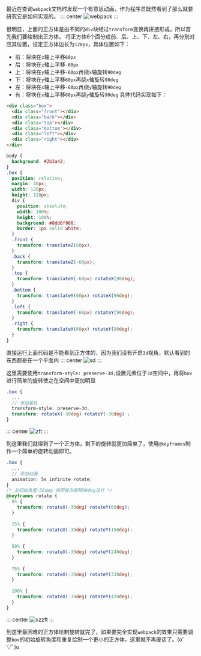 最近在查询`webpack`文档时发现一个有意思动画，作为程序员既然看到了那么就要研究它是如何实现的。
::: center
![webpack](https://lhost.oss-cn-chengdu.aliyuncs.com/blog/s9.gif)
:::

很明显，上面的正方体是由不同的`div`块经过`transform`变换再拼接形成，所以首先我们要绘制出正方体。
将正方体6个面分成前、后、上、下、左、右，再分别对应其位置，设定正方体边长为`120px`，具体位置如下：
- 前：将块在`z`轴上平移`60px`
- 后：将块在`z`轴上平移`-60px`
- 上：将块在`y`轴上平移`-60px`再绕`x`轴旋转`90deg`
- 下：将块在`y`轴上平移`60px`再绕`x`轴旋转`90deg`
- 左：将块在`x`轴上平移`-60px`再绕`y`轴旋转`90deg`
- 有：将块在`x`轴上平移`60px`再绕`y`轴旋转`90deg`
具体代码实现如下：
```html
<div class="box">
  <div class="front"></div>
  <div class="back"></div>
  <div class="top"></div>
  <div class="bottom"></div>
  <div class="left"></div>
  <div class="right"></div>
</div>
```

```scss
body {
  background: #2b3a42;
}
.box {
  position: relative;
  margin: 40px;
  width: 120px;
  height: 120px;
  div {
    position: absolute;
    width: 100%;
    height: 100%;
    background: #8dd6f980;
    border: 1px solid white;
  }
  .front {
    transform: translateZ(60px);
  }
  .back {
    transform: translateZ(-60px);
  }
  .top {
    transform: translateY(-60px) rotateX(90deg);
  }
  .bottom {
    transform: translateY(60px) rotateX(90deg);
  }
  .left {
    transform: translateX(-60px) rotateY(90deg);
  }
  .right {
    transform: translateX(60px) rotateY(90deg);
  }
}
```
直接运行上面代码是不能看到正方体的，因为我们没有开启`3d`视角，默认看到的东西都是在一个平面内
::: center
![sd](https://lhost.oss-cn-chengdu.aliyuncs.com/blog/20240513161404.png)
::: 

这里需要使用`transform-style: preserve-3d;`设置元素位于`3d`空间中，再将`box`进行简单的旋转使之在空间中更加明显
```scss
.box {
  ...
  // 添加属性
  transform-style: preserve-3d;
  transform: rotateX(-30deg) rotateY(-30deg) ;
}

```
::: center
![zft](https://lhost.oss-cn-chengdu.aliyuncs.com/blog/20240513161821.png)
:::


到这里我们就得到了一个正方体，剩下的旋转就更加简单了，使用`@keyframes`制作一个简单的旋转动画即可。
```scss
.box {
  ...
  // 添加动画
  animation: 5s infinite rotate;
}
/* 从初始角度-30deg 按照每次旋转90deg设计 */
@keyframes rotate {
  0% {
    transform: rotateX(-30deg) rotateY(60deg);
  }
  
  25% {
    transform: rotateX(-30deg) rotateY(150deg);
  }
  
  50% {
    transform: rotateX(-30deg) rotateY(240deg);
  }
  
  75% {
    transform: rotateX(-30deg) rotateY(330deg);
  }
  
  100% {
    transform: rotateX(-30deg) rotateY(420deg);
  }
}
```
::: center
![xzzft](https://lhost.oss-cn-chengdu.aliyuncs.com/blog/s10.gif)
:::

到这里最困难的正方体绘制旋转就完了，如果要完全实现`webpack`的效果只需要调整`box`的初始旋转角度和重复绘制一个更小的正方体，这里就不再废话了。(oﾟ▽ﾟ)o  